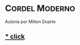  <h1 background-color: black;>C<small>ORDEL</small> M<small>ODERNO</small></h1>
Autoria por Milton Duarte
<h2><a href="https://caioaquino29.github.io/projeto-cordel-caio/de12.html">* click </a></h2>
